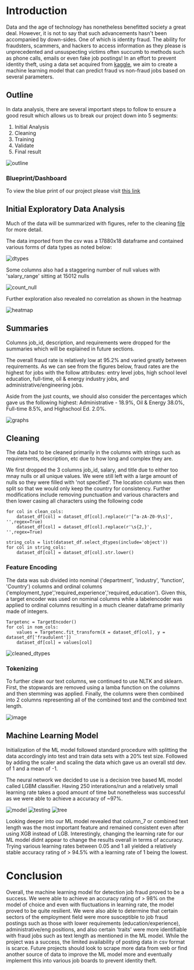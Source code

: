 # Introduction

Data and the age of technology has nonetheless benefitted society a great deal. However, it is not to say that such advancements hasn't been accompanied by down-sides. One of which is identity fraud. The ability for fraudsters, scammers, and hackers to access information as they please is unprecedented and unsuspecting victims often succumb to methods such as phone calls, emails or even fake job postings! In an effort to prevent identity theft, using a data set acquired from [kaggle](https://www.kaggle.com/datasets/shivamb/real-or-fake-fake-jobposting-prediction), we aim to create a machine learning model that can predict fraud vs non-fraud jobs based on several parameters.



## Outline

In data analysis, there are several important steps to follow to ensure a good result which allows us to break our project down into 5 segments:

1. Initial Analysis
2. Cleaning
3. Training
4. Validate
5. Final result

![outline](https://user-images.githubusercontent.com/100324759/182724518-8b1d7de3-b421-4c71-8e63-b355caee50da.PNG)

### Blueprint/Dashboard

To view the blue print of our project please visit [this link](https://docs.google.com/presentation/d/1v73JqSy9JSMub6i1UreA3L4CD9q1c_3ZiC92hr3AVbY/edit#slide=id.p)

## Initial Exploratory Data Analysis

Much of the data will be summarized with figures, refer to the cleaning [file](Uncleaned_Data_Analysis.ipynb) for more detail.

The data imported from the csv was a 17880x18 dataframe and contained various forms of data types as noted below:

![dtypes](https://user-images.githubusercontent.com/100324759/182724852-ebcc0c92-ab1c-4fc3-a90b-ebdbdc867353.PNG)

Some columns also had a staggering number of null values with 'salary_range' sitting at 15012 nulls

![count_null](https://user-images.githubusercontent.com/100324759/182725135-b4e05257-8133-49fe-ae52-68cb1d6e1a84.PNG)

Further exploration also revealed no correlation as shown in the heatmap

![heatmap](https://user-images.githubusercontent.com/100324759/182725759-5a461302-0b12-4871-810d-ff0fdd35fa83.PNG)

## Summaries

Columns job_id, description, and requirements were dropped for the summaries which will be explained in future sections.

The overall fraud rate is relatively low at 95.2% and varied greatly between requirements. As we can see from the figures below, fraud rates are the highest for jobs with the follow attributes: entry level jobs, high school level education, full-time, oil & energy industry jobs, and administrative/engineering jobs.

Aside from the just counts, we should also consider the percentages which gave us the following highest: Administrative - 18.9%, Oil & Energy 38.0%, Full-time 8.5%, and Highschool Ed. 2.0%.

![graphs](https://user-images.githubusercontent.com/100324759/182728992-071a9604-9e23-4d5b-a752-bef23f18eab8.PNG)

## Cleaning

The data had to be cleaned primarily in the columns with strings such as requirements, description, etc due to how long and complex they are. 

We first dropped the 3 columns job_id, salary, and title due to either too mnay nulls or all unique values. We were still left with a large amount of nulls so they were filled with 'not specified'. The location column was then split so that we would only keep the country for consistency. Further modifications include removing punctuation and various characters and then lower casing all characters using the following code
```
for col in clean_cols:
    dataset_df[col] = dataset_df[col].replace(r'[^a-zA-Z0-9\s]', '',regex=True)
    dataset_df[col] = dataset_df[col].replace(r'\s{2,}', '',regex=True)
    
string_cols = list(dataset_df.select_dtypes(include='object'))
for col in string_cols:
    dataset_df[col] = dataset_df[col].str.lower()
```
### Feature Encoding

The data was sub divided into nominal ('department', 'industry', 'function', 'Country') columns and ordinal columns ('employment_type','required_experience','required_education'). Given this, a target encoder was used on nominal columns while a labelencoder was applied to ordinal columns resulting in a much cleaner dataframe primarily made of integers. 
```
Targetenc = TargetEncoder()
for col in nom_cols:
    values = Targetenc.fit_transform(X = dataset_df[col], y = dataset_df['fraudulent'])
    dataset_df[col] = values[col]
```
![cleaned_dtypes](https://user-images.githubusercontent.com/100324759/182904854-016c9b4b-b6ec-41fe-af45-ee91833976ca.PNG)

### Tokenizing

To further clean our text columns, we continued to use NLTK and sklearn. First, the stopwards are removed using a lamba function on the columns and then stemming was applied. Finally, the columns were then combined into 2 columns representing all of the combined text and the combined text length.

![image](https://user-images.githubusercontent.com/100324759/182908382-a62976ee-2d7c-4c1d-b966-226e97c855d5.png)

## Machine Learning Model

Initialization of the ML model followed standard procedure with splitting the data accordingly into test and train data sets with a 20% test size. Followed by adding the scaler and scaling the data which gave us an overall std dev. of 1 and a mean of -1.

The neural network we decided to use is a decision tree based ML model called LGBM classifier. Having 250 interations/run and a relatively small learning rate takes a good amount of time but nonetheless was successful as we were able to achieve a accuracy of ~97%.

![model](https://user-images.githubusercontent.com/100324759/183107192-95a86829-07e0-49bb-af64-27d2ae7fe2b9.PNG)
![testing](https://user-images.githubusercontent.com/100324759/183107275-1f491596-5b7d-4dbb-a12f-37cf6644b834.PNG)
![tree](https://user-images.githubusercontent.com/100324759/183109205-499602fc-2315-4ec2-bbdf-a7188e756310.PNG)

Looking deeper into our ML model revealed that column_7 or combined text length was the most important feature and remained consistent even after using XGB instead of LGB. Interestingly, changing the learning rate for our ML model didnt appear to change the results overall in terms of accuracy. Trying various learning rates between 0.05 and 1 all yielded a relatively stable accuracy rating of > 94.5% with a learning rate of 1 being the lowest.

# Conclusion

Overall, the machine learning model for detection job fraud proved to be a success. We were able to achieve an accuracy rating of > 98% on the model of choice and even with fluctuations in learning rate, the model proved to be quite resilient. We were also able to determine that certain sectors of the employment field were more susceptible to job fraud postings such as those with lower requirements (education/experience), administrative/eng positions, and also certain 'traits' were more identifiable with fraud jobs such as text length as mentioned in the ML model. While the project was a success, the limited availability of posting data in csv format is scarce. Future projects should look to scrape more data from web or find another source of data to improve the ML model more and eventually implement this into various job boards to prevent identity theft.


